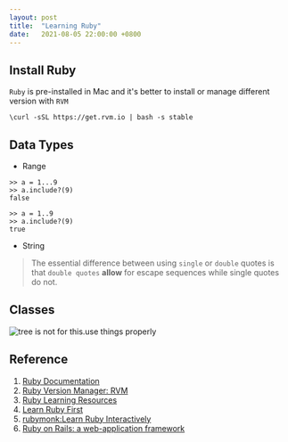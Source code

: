 ```yaml
---
layout: post
title:  "Learning Ruby"
date:   2021-08-05 22:00:00 +0800
---
```


## Install Ruby
`Ruby` is pre-installed in Mac and it's better to install or manage different version with `RVM`

```{bash}
\curl -sSL https://get.rvm.io | bash -s stable
```

## Data Types

- Range

```{bash}
>> a = 1...9
>> a.include?(9)
false

>> a = 1..9
>> a.include?(9)
true
```
- String

> The essential difference between using `single` or `double` quotes is that `double quotes` **allow** for escape sequences while single quotes do not.


## Classes

![tree is not for this.use things properly]({{site.baseurl}}/resources/ruby-what-is-a-class.png)

## Reference

1. [Ruby Documentation](https://www.ruby-lang.org/en/documentation/)
2. [Ruby Version Manager: RVM](https://en.wikibooks.org/wiki/Ruby_Programming/Overview)
3. [Ruby Learning Resources](https://github.com/EbookFoundation/free-programming-books/blob/master/books/free-programming-books.md#ruby)
4. [Learn Ruby First](https://essenceofchaos.gitbooks.io/learn-ruby-first/content/)
5. [rubymonk:Learn Ruby Interactively](https://rubymonk.com/)
6. [Ruby on Rails: a web-application framework](https://rubyonrails.org/)